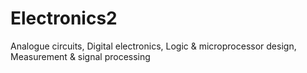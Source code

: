 # Electronics2
Analogue circuits, Digital electronics, Logic &amp; microprocessor design, Measurement &amp; signal processing
